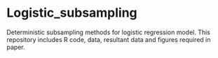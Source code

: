 # Logistic_subsampling
Deterministic subsampling methods for logistic regression model. This repository includes R code, data, resultant data and figures required in paper.



